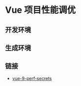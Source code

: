 # Vue 项目性能调优

## 开发环境

## 生成环境

## 链接

  - [vue-9-perf-secrets](https://slides.com/akryum/vueconfus-2019)